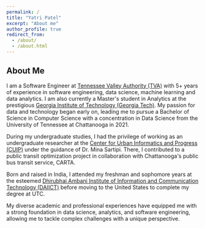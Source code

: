 ```yaml
---
permalink: /
title: "Yatri Patel"
excerpt: "About me"
author_profile: true
redirect_from: 
  - /about/
  - /about.html
---
```


About Me
------
I am a Software Engineer at <a href="https://www.tva.com/">Tennessee Valley Authority (TVA)</a> with 5+ years of experience in software engineering, data science, machine learning and data analytics. I am also currently a Master's student in Analytics at the prestigious <a href="https://www.gatech.edu/">Georgia Institute of Technology (Georgia Tech)</a>. My passion for data and technology began early on, leading me to pursue a Bachelor of Science in Computer Science with a concentration in Data Science from the University of Tennessee at Chattanooga in 2021.

During my undergraduate studies, I had the privilege of working as an undergraduate researcher at the <a href="https://www.utc.edu/research/center-urban-informatics-and-progress">Center for Urban Informatics and Progress (CUIP)</a> under the guidance of Dr. Mina Sartipi. There, I contributed to a public transit optimization project in collaboration with Chattanooga's public bus transit service, CARTA.

Born and raised in India, I attended my freshman and sophomore years at the esteemed <a href="https://www.daiict.ac.in/">Dhirubhai Ambani Institute of Information and Communication Technology (DAIICT)</a> before moving to the United States to complete my degree at UTC.

My diverse academic and professional experiences have equipped me with a strong foundation in data science, analytics, and software engineering, allowing me to tackle complex challenges with a unique perspective.
